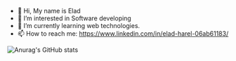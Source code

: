 - 👋 Hi, My name is Elad
- 👀 I’m interested in Software developing
- 🌱 I’m currently learning web technologies.
- 📫 How to reach me: https://www.linkedin.com/in/elad-harel-06ab61183/

![Anurag's GitHub stats](https://github-readme-stats.vercel.app/api?username=eladjmc&show_icons=true&theme=radical)

<!---
eladjmc/eladjmc is a ✨ special ✨ repository because its `README.md` (this file) appears on your GitHub profile.
You can click the Preview link to take a look at your changes.
--->
